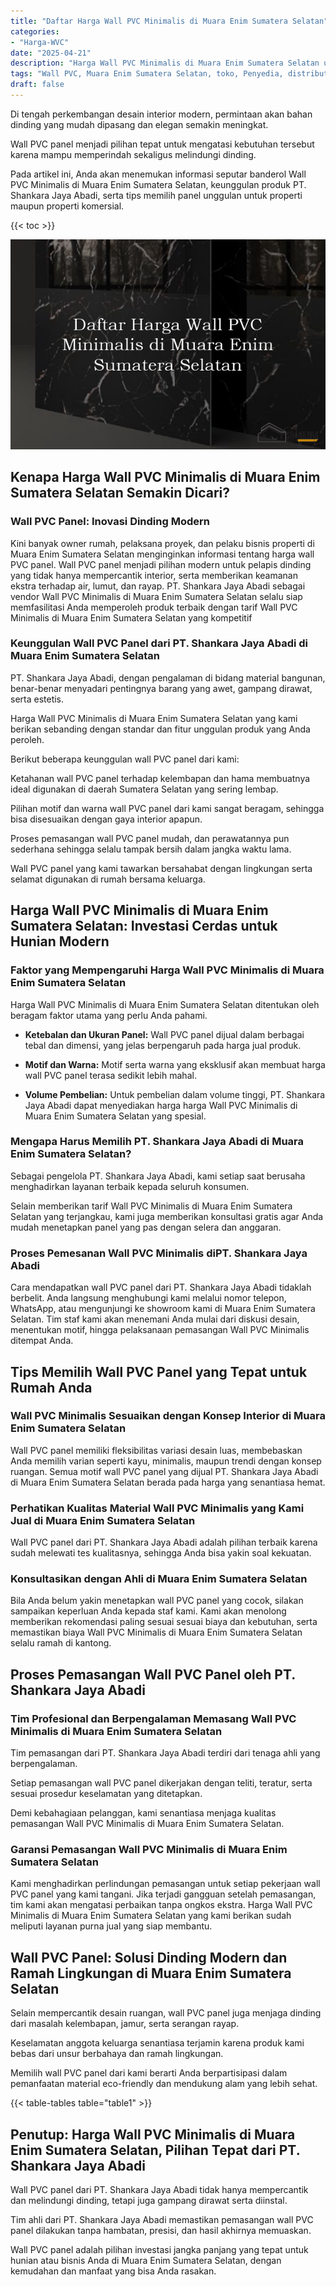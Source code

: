 ```yaml
---
title: "Daftar Harga Wall PVC Minimalis di Muara Enim Sumatera Selatan"
categories: 
- "Harga-WVC"
date: "2025-04-21"
description: "Harga Wall PVC Minimalis di Muara Enim Sumatera Selatan untuk tempat tinggal, office, dan gerai. Produk terbaik, variasi motif, variasi warna modern, beserta jasa pemasangan dikerjakan oleh teknisi ahli serta kepastian resmi!|Jasa penjualan Wall PVC Minimalis di Muara Enim Sumatera Selatan untuk kebutuhan rumah, office, maupun gerai, beserta panel terbaik dan penempatan oleh tenaga ahli ahli dan jaminan resmi.|Alternatif Wall PVC Minimalis di Muara Enim Sumatera Selatan yang terpercaya untuk hunian, office, serta ritel, bersama produk berkualitas dan penempatan dikerjakan oleh tenaga ahli berpengalaman dan garansi resmi.|Penjualan Wall PVC Minimalis di Muara Enim Sumatera Selatan untuk rumah, office, dan ritel, dengan produk berkualitas dan penempatan dikerjakan oleh tim berpengalaman, lengkap dengan garansi resmi.}"
tags: "Wall PVC, Muara Enim Sumatera Selatan, toko, Penyedia, distributor"
draft: false
---
```


Di tengah perkembangan desain interior modern, permintaan akan bahan dinding yang mudah dipasang dan elegan semakin meningkat.

Wall PVC panel menjadi pilihan tepat untuk mengatasi kebutuhan tersebut karena mampu memperindah sekaligus melindungi dinding.

Pada artikel ini, Anda akan menemukan informasi seputar banderol Wall PVC Minimalis di Muara Enim Sumatera Selatan, keunggulan produk PT. Shankara Jaya Abadi, serta tips memilih panel unggulan untuk properti maupun properti komersial.

{{< toc >}}

![Daftar Harga Wall PVC Minimalis di Muara Enim Sumatera Selatan](/images/Harga-WVC/Daftar-Harga-Wall-PVC-Minimalis-di-Muara-Enim-Sumatera-Selatan.png)


## Kenapa Harga Wall PVC Minimalis di Muara Enim Sumatera Selatan Semakin Dicari?

### Wall PVC Panel: Inovasi Dinding Modern

Kini banyak owner rumah, pelaksana proyek, dan pelaku bisnis properti di Muara Enim Sumatera Selatan menginginkan informasi tentang harga wall PVC panel. Wall PVC panel menjadi pilihan modern untuk pelapis dinding yang tidak hanya mempercantik interior, serta memberikan keamanan ekstra terhadap air, lumut, dan rayap. PT. Shankara Jaya Abadi sebagai vendor Wall PVC Minimalis di Muara Enim Sumatera Selatan selalu siap memfasilitasi Anda memperoleh produk terbaik dengan tarif Wall PVC Minimalis di Muara Enim Sumatera Selatan yang kompetitif

### Keunggulan Wall PVC Panel dari PT. Shankara Jaya Abadi di Muara Enim Sumatera Selatan

PT. Shankara Jaya Abadi, dengan pengalaman di bidang material bangunan, benar-benar menyadari pentingnya barang yang awet, gampang dirawat, serta estetis.

Harga Wall PVC Minimalis di Muara Enim Sumatera Selatan yang kami berikan sebanding dengan standar dan fitur unggulan produk yang Anda peroleh.

Berikut beberapa keunggulan wall PVC panel dari kami:

Ketahanan wall PVC panel terhadap kelembapan dan hama membuatnya ideal digunakan di daerah Sumatera Selatan yang sering lembap.

Pilihan motif dan warna wall PVC panel dari kami sangat beragam, sehingga bisa disesuaikan dengan gaya interior apapun.

Proses pemasangan wall PVC panel mudah, dan perawatannya pun sederhana sehingga selalu tampak bersih dalam jangka waktu lama.

Wall PVC panel yang kami tawarkan bersahabat dengan lingkungan serta selamat digunakan di rumah bersama keluarga.

## Harga Wall PVC Minimalis di Muara Enim Sumatera Selatan: Investasi Cerdas untuk Hunian Modern

### Faktor yang Mempengaruhi Harga Wall PVC Minimalis di Muara Enim Sumatera Selatan

Harga Wall PVC Minimalis di Muara Enim Sumatera Selatan ditentukan oleh beragam faktor utama yang perlu Anda pahami.

- **Ketebalan dan Ukuran Panel:** Wall PVC panel dijual dalam berbagai tebal dan dimensi, yang jelas berpengaruh pada harga jual produk.

- **Motif dan Warna:** Motif serta warna yang eksklusif akan membuat harga wall PVC panel terasa sedikit lebih mahal.

- **Volume Pembelian:** Untuk pembelian dalam volume tinggi, PT. Shankara Jaya Abadi dapat menyediakan harga harga Wall PVC Minimalis di Muara Enim Sumatera Selatan yang spesial.

### Mengapa Harus Memilih PT. Shankara Jaya Abadi di Muara Enim Sumatera Selatan?

Sebagai pengelola PT. Shankara Jaya Abadi, kami setiap saat berusaha menghadirkan layanan terbaik kepada seluruh konsumen.

Selain memberikan tarif Wall PVC Minimalis di Muara Enim Sumatera Selatan yang terjangkau, kami juga memberikan konsultasi gratis agar Anda mudah menetapkan panel yang pas dengan selera dan anggaran.

### Proses Pemesanan Wall PVC Minimalis diPT. Shankara Jaya Abadi

Cara mendapatkan wall PVC panel dari PT. Shankara Jaya Abadi tidaklah berbelit. Anda langsung menghubungi kami melalui nomor telepon, WhatsApp, atau mengunjungi ke showroom kami di Muara Enim Sumatera Selatan. Tim staf kami akan menemani Anda mulai dari diskusi desain, menentukan motif, hingga pelaksanaan pemasangan Wall PVC Minimalis ditempat Anda.

## Tips Memilih Wall PVC Panel yang Tepat untuk Rumah Anda

### Wall PVC Minimalis Sesuaikan dengan Konsep Interior di Muara Enim Sumatera Selatan

Wall PVC panel memiliki fleksibilitas variasi desain luas, membebaskan Anda memilih varian seperti kayu, minimalis, maupun trendi dengan konsep ruangan. Semua motif wall PVC panel yang dijual PT. Shankara Jaya Abadi di Muara Enim Sumatera Selatan berada pada harga yang senantiasa hemat.

### Perhatikan Kualitas Material Wall PVC Minimalis yang Kami Jual di Muara Enim Sumatera Selatan

Wall PVC panel dari PT. Shankara Jaya Abadi adalah pilihan terbaik karena sudah melewati tes kualitasnya, sehingga Anda bisa yakin soal kekuatan.

### Konsultasikan dengan Ahli di Muara Enim Sumatera Selatan

Bila Anda belum yakin menetapkan wall PVC panel yang cocok, silakan sampaikan keperluan Anda kepada staf kami. Kami akan menolong memberikan rekomendasi paling sesuai sesuai biaya dan kebutuhan, serta memastikan biaya Wall PVC Minimalis di Muara Enim Sumatera Selatan selalu ramah di kantong.

## Proses Pemasangan Wall PVC Panel oleh PT. Shankara Jaya Abadi

### Tim Profesional dan Berpengalaman Memasang Wall PVC Minimalis di Muara Enim Sumatera Selatan

Tim pemasangan dari PT. Shankara Jaya Abadi terdiri dari tenaga ahli yang berpengalaman.

Setiap pemasangan wall PVC panel dikerjakan dengan teliti, teratur, serta sesuai prosedur keselamatan yang ditetapkan.

Demi kebahagiaan pelanggan, kami senantiasa menjaga kualitas pemasangan Wall PVC Minimalis di Muara Enim Sumatera Selatan.

### Garansi Pemasangan Wall PVC Minimalis di Muara Enim Sumatera Selatan

Kami menghadirkan perlindungan pemasangan untuk setiap pekerjaan wall PVC panel yang kami tangani. Jika terjadi gangguan setelah pemasangan, tim kami akan mengatasi perbaikan tanpa ongkos ekstra. Harga Wall PVC Minimalis di Muara Enim Sumatera Selatan yang kami berikan sudah meliputi layanan purna jual yang siap membantu.

## Wall PVC Panel: Solusi Dinding Modern dan Ramah Lingkungan di Muara Enim Sumatera Selatan

Selain mempercantik desain ruangan, wall PVC panel juga menjaga dinding dari masalah kelembapan, jamur, serta serangan rayap.

Keselamatan anggota keluarga senantiasa terjamin karena produk kami bebas dari unsur berbahaya dan ramah lingkungan.

Memilih wall PVC panel dari kami berarti Anda berpartisipasi dalam pemanfaatan material eco-friendly dan mendukung alam yang lebih sehat.

{{< table-tables table="table1" >}}

## Penutup: Harga Wall PVC Minimalis di Muara Enim Sumatera Selatan, Pilihan Tepat dari PT. Shankara Jaya Abadi

Wall PVC panel dari PT. Shankara Jaya Abadi tidak hanya mempercantik dan melindungi dinding, tetapi juga gampang dirawat serta diinstal.

Tim ahli dari PT. Shankara Jaya Abadi memastikan pemasangan wall PVC panel dilakukan tanpa hambatan, presisi, dan hasil akhirnya memuaskan.

Wall PVC panel adalah pilihan investasi jangka panjang yang tepat untuk hunian atau bisnis Anda di Muara Enim Sumatera Selatan, dengan kemudahan dan manfaat yang bisa Anda rasakan.